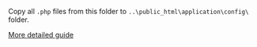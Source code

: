 Copy all `.php` files from this folder to `..\public_html\application\config\` folder.

[More detailed guide](https://github.com/jaagupku/spicy-memes/wiki/Local-install-guide#config-files)
